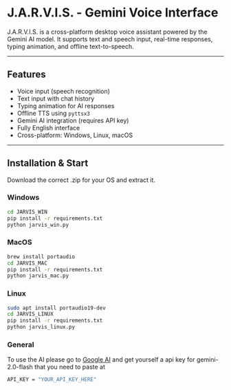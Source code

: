 # J.A.R.V.I.S. - Gemini Voice Interface

J.A.R.V.I.S. is a cross-platform desktop voice assistant powered by the Gemini AI model. It supports text and speech input, real-time responses, typing animation, and offline text-to-speech.

---

## Features

- Voice input (speech recognition)
- Text input with chat history
- Typing animation for AI responses
- Offline TTS using `pyttsx3`
- Gemini AI integration (requires API key)
- Fully English interface
- Cross-platform: Windows, Linux, macOS

---

## Installation & Start
Download the correct .zip for your OS and extract it. 
### Windows
```bash
cd JARVIS_WIN
pip install -r requirements.txt
python jarvis_win.py
```
### MacOS
```bash
brew install portaudio
cd JARVIS_MAC
pip install -r requirements.txt
python jarvis_mac.py
```

### Linux
```bash
sudo apt install portaudio19-dev
cd JARVIS_LINUX
pip install -r requirements.txt
python jarvis_linux.py
```

### General

To use the AI please go to [Google AI](https://ai.google.dev/) and get yourself a api key for gemini-2.0-flash that you need to paste at
```bash
API_KEY = "YOUR_API_KEY_HERE"
```
